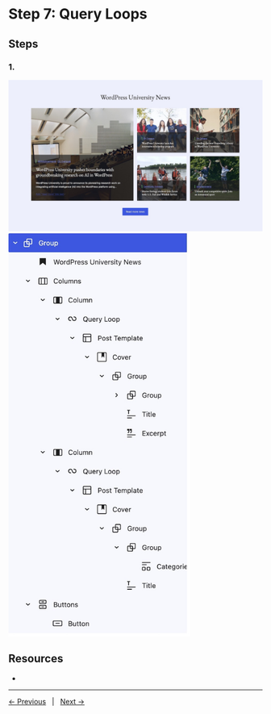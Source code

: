 # Step 7: Query Loops

## Steps

### 1. 
<img src="screenshots/query-loop.jpg">

<img src="screenshots/query-loop-composition.jpg" width="360pc">

## Resources
- 

---
[← Previous](/steps/step-4/readme.md) &nbsp;&nbsp;|&nbsp;&nbsp; [Next →](/steps/step-6/readme.md)